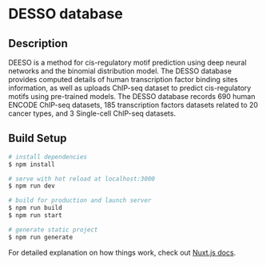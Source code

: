 # DESSO database

## Description

DEESO is a method for cis-regulatory motif prediction using deep neural networks and the binomial distribution model. The DESSO database provides computed details of human transcription factor binding sites information, as well as uploads ChIP-seq dataset to predict cis-regulatory motifs using pre-trained models. The DESSO database records 690 human ENCODE ChIP-seq datasets, 185 transcription factors datasets related to 20 cancer types, and 3 Single-cell ChIP-seq datasets.

## Build Setup

```bash
# install dependencies
$ npm install

# serve with hot reload at localhost:3000
$ npm run dev

# build for production and launch server
$ npm run build
$ npm run start

# generate static project
$ npm run generate
```

For detailed explanation on how things work, check out [Nuxt.js docs](https://nuxtjs.org).

